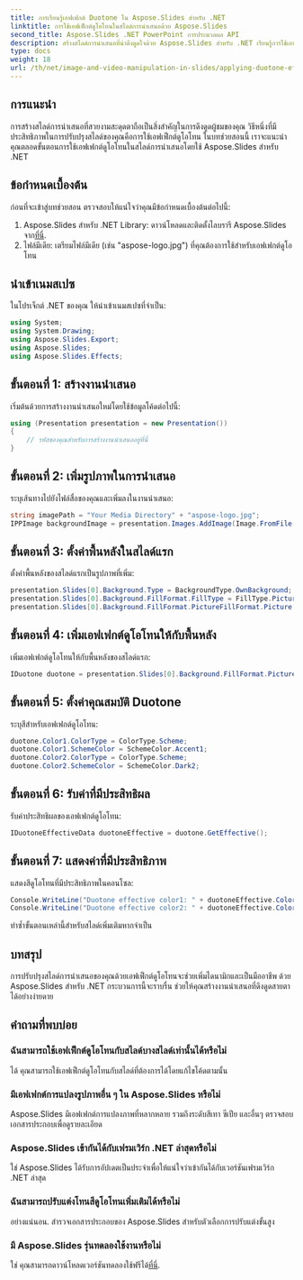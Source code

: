 ```yaml
---
title: การเรียนรู้เอฟเฟกต์ Duotone ใน Aspose.Slides สำหรับ .NET
linktitle: การใช้เอฟเฟ็กต์ดูโอโทนในสไลด์การนำเสนอด้วย Aspose.Slides
second_title: Aspose.Slides .NET PowerPoint การประมวลผล API
description: สร้างสไลด์การนำเสนอที่น่าดึงดูดใจด้วย Aspose.Slides สำหรับ .NET เรียนรู้การใช้เอฟเฟ็กต์ดูโอโทนทีละขั้นตอน ยกระดับการนำเสนอของคุณตอนนี้!
type: docs
weight: 18
url: /th/net/image-and-video-manipulation-in-slides/applying-duotone-effects/
---
```

## การแนะนำ
การสร้างสไลด์การนำเสนอที่สวยงามสะดุดตาถือเป็นสิ่งสำคัญในการดึงดูดผู้ชมของคุณ วิธีหนึ่งที่มีประสิทธิภาพในการปรับปรุงสไลด์ของคุณคือการใช้เอฟเฟ็กต์ดูโอโทน ในบทช่วยสอนนี้ เราจะแนะนำคุณตลอดขั้นตอนการใช้เอฟเฟกต์ดูโอโทนในสไลด์การนำเสนอโดยใช้ Aspose.Slides สำหรับ .NET
## ข้อกำหนดเบื้องต้น
ก่อนที่จะเข้าสู่บทช่วยสอน ตรวจสอบให้แน่ใจว่าคุณมีข้อกำหนดเบื้องต้นต่อไปนี้:
1.  Aspose.Slides สำหรับ .NET Library: ดาวน์โหลดและติดตั้งไลบรารี Aspose.Slides จาก[ที่นี่](https://releases.aspose.com/slides/net/).
2. ไฟล์มีเดีย: เตรียมไฟล์มีเดีย (เช่น "aspose-logo.jpg") ที่คุณต้องการใช้สำหรับเอฟเฟกต์ดูโอโทน
## นำเข้าเนมสเปซ
ในโปรเจ็กต์ .NET ของคุณ ให้นำเข้าเนมสเปซที่จำเป็น:
```csharp
using System;
using System.Drawing;
using Aspose.Slides.Export;
using Aspose.Slides;
using Aspose.Slides.Effects;
```
## ขั้นตอนที่ 1: สร้างงานนำเสนอ
เริ่มต้นด้วยการสร้างงานนำเสนอใหม่โดยใช้ข้อมูลโค้ดต่อไปนี้:
```csharp
using (Presentation presentation = new Presentation())
{
    // รหัสของคุณสำหรับการสร้างงานนำเสนออยู่ที่นี่
}
```
## ขั้นตอนที่ 2: เพิ่มรูปภาพในการนำเสนอ
ระบุเส้นทางไปยังไฟล์สื่อของคุณและเพิ่มลงในงานนำเสนอ:
```csharp
string imagePath = "Your Media Directory" + "aspose-logo.jpg";
IPPImage backgroundImage = presentation.Images.AddImage(Image.FromFile(imagePath));
```
## ขั้นตอนที่ 3: ตั้งค่าพื้นหลังในสไลด์แรก
ตั้งค่าพื้นหลังของสไลด์แรกเป็นรูปภาพที่เพิ่ม:
```csharp
presentation.Slides[0].Background.Type = BackgroundType.OwnBackground;
presentation.Slides[0].Background.FillFormat.FillType = FillType.Picture;
presentation.Slides[0].Background.FillFormat.PictureFillFormat.Picture.Image = backgroundImage;
```
## ขั้นตอนที่ 4: เพิ่มเอฟเฟกต์ดูโอโทนให้กับพื้นหลัง
เพิ่มเอฟเฟกต์ดูโอโทนให้กับพื้นหลังของสไลด์แรก:
```csharp
IDuotone duotone = presentation.Slides[0].Background.FillFormat.PictureFillFormat.Picture.ImageTransform.AddDuotoneEffect();
```
## ขั้นตอนที่ 5: ตั้งค่าคุณสมบัติ Duotone
ระบุสีสำหรับเอฟเฟกต์ดูโอโทน:
```csharp
duotone.Color1.ColorType = ColorType.Scheme;
duotone.Color1.SchemeColor = SchemeColor.Accent1;
duotone.Color2.ColorType = ColorType.Scheme;
duotone.Color2.SchemeColor = SchemeColor.Dark2;
```
## ขั้นตอนที่ 6: รับค่าที่มีประสิทธิผล
รับค่าประสิทธิผลของเอฟเฟกต์ดูโอโทน:
```csharp
IDuotoneEffectiveData duotoneEffective = duotone.GetEffective();
```
## ขั้นตอนที่ 7: แสดงค่าที่มีประสิทธิภาพ
แสดงสีดูโอโทนที่มีประสิทธิภาพในคอนโซล:
```csharp
Console.WriteLine("Duotone effective color1: " + duotoneEffective.Color1);
Console.WriteLine("Duotone effective color2: " + duotoneEffective.Color2);
```
ทำซ้ำขั้นตอนเหล่านี้สำหรับสไลด์เพิ่มเติมหากจำเป็น
## บทสรุป
การปรับปรุงสไลด์การนำเสนอของคุณด้วยเอฟเฟ็กต์ดูโอโทนจะช่วยเพิ่มไดนามิกและเป็นมืออาชีพ ด้วย Aspose.Slides สำหรับ .NET กระบวนการนี้จะราบรื่น ช่วยให้คุณสร้างงานนำเสนอที่ดึงดูดสายตาได้อย่างง่ายดาย
## คำถามที่พบบ่อย
### ฉันสามารถใช้เอฟเฟ็กต์ดูโอโทนกับสไลด์บางสไลด์เท่านั้นได้หรือไม่
ได้ คุณสามารถใช้เอฟเฟ็กต์ดูโอโทนกับสไลด์ที่ต้องการได้โดยแก้ไขโค้ดตามนั้น
### มีเอฟเฟกต์การแปลงรูปภาพอื่น ๆ ใน Aspose.Slides หรือไม่
Aspose.Slides มีเอฟเฟกต์การแปลงภาพที่หลากหลาย รวมถึงระดับสีเทา ซีเปีย และอื่นๆ ตรวจสอบเอกสารประกอบเพื่อดูรายละเอียด
### Aspose.Slides เข้ากันได้กับเฟรมเวิร์ก .NET ล่าสุดหรือไม่
ใช่ Aspose.Slides ได้รับการอัปเดตเป็นประจำเพื่อให้แน่ใจว่าเข้ากันได้กับเวอร์ชันเฟรมเวิร์ก .NET ล่าสุด
### ฉันสามารถปรับแต่งโทนสีดูโอโทนเพิ่มเติมได้หรือไม่
อย่างแน่นอน. สำรวจเอกสารประกอบของ Aspose.Slides สำหรับตัวเลือกการปรับแต่งขั้นสูง
### มี Aspose.Slides รุ่นทดลองใช้งานหรือไม่
 ใช่ คุณสามารถดาวน์โหลดเวอร์ชันทดลองใช้ฟรีได้[ที่นี่](https://releases.aspose.com/).